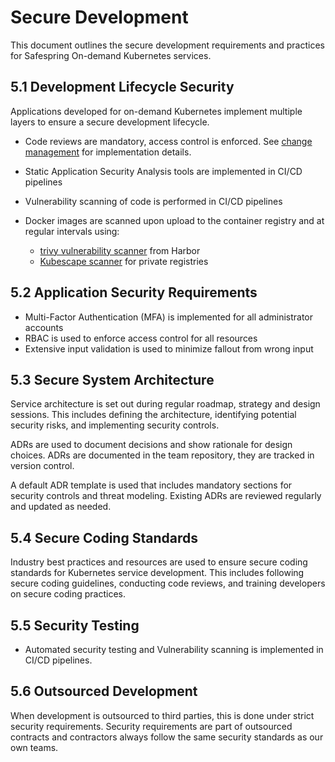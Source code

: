 # Secure Development

This document outlines the secure development requirements and practices for Safespring On-demand Kubernetes services.

## 5.1 Development Lifecycle Security

Applications developed for on-demand Kubernetes implement multiple layers to ensure a secure development lifecycle.

* Code reviews are mandatory, access control is enforced. See [change management](../development-operations-management#62-change-management) for implementation details.
* Static Application Security Analysis tools are implemented in CI/CD pipelines
* Vulnerability scanning of code is performed in CI/CD pipelines
* Docker images are scanned upon upload to the container registry and at regular intervals using:

  * [trivy vulnerability scanner](https://goharbor.io/docs/2.13.0/administration/vulnerability-scanning/) from Harbor
  * [Kubescape scanner](https://kubescape.io/docs/operator/vulnerabilities/#scanning-images-pulled-from-private-registries) for private registries

## 5.2 Application Security Requirements

* Multi-Factor Authentication (MFA) is implemented for all administrator accounts
* RBAC is used to enforce access control for all resources
* Extensive input validation is used to minimize fallout from wrong input

## 5.3 Secure System Architecture

Service architecture is set out during regular roadmap, strategy and design sessions. This includes defining the architecture, identifying potential security risks, and implementing security controls.

ADRs are used to document decisions and show rationale for design choices. ADRs are documented in the team repository, they are tracked in version control.

A default ADR template is used that includes mandatory sections for security controls and threat modeling.
Existing ADRs are reviewed regularly and updated as needed.

## 5.4 Secure Coding Standards

Industry best practices and resources are used to ensure secure coding standards for Kubernetes service development. This includes following secure coding guidelines, conducting code reviews, and training developers on secure coding practices.

## 5.5 Security Testing

* Automated security testing and Vulnerability scanning is implemented in CI/CD pipelines.

## 5.6 Outsourced Development

When development is outsourced to third parties, this is done under strict security requirements.
Security requirements are part of outsourced contracts and contractors always follow the same security standards as our own teams.
